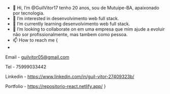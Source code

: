 - 👋 Hi, I’m @GuilVitor17 tenho 20 anos, sou de Mutuipe-BA, apaixonado por tecnologia.
- 👀 I’m interested in desenvolvimento web full stack.
- 🌱 I’m currently learning desenvolvimento web full stack.
- 💞️ I’m looking to collaborate on em uma empresa que mim ajude a evoluir não sor profissionalmente, mas tambem como pessoa.
- 📫 How to reach me {
- 
Email - guilvitor05@gmail.com

Tel - 75999033442

Linkedin - https://www.linkedin.com/in/guil-vitor-27409323b/

Portfolio - https://repositorio-react.netlify.app/
}

<!---
GuilVitor17/GuilVitor17 is a ✨ special ✨ repository because its `README.md` (this file) appears on your GitHub profile.
You can click the Preview link to take a look at your changes.
--->
